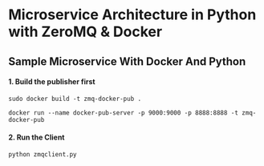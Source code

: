 # Microservice Architecture in Python with ZeroMQ & Docker

## Sample Microservice With Docker And Python

#### 1. Build the publisher first

`sudo docker build -t zmq-docker-pub .`

`docker run --name docker-pub-server -p 9000:9000 -p 8888:8888 -t zmq-docker-pub`

#### 2. Run the Client
`python zmqclient.py`
